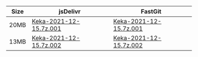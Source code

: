 |    Size   |     jsDelivr  | FastGit |
|  ---  |  ---  |  ---  |
| 20MB | [Keka-2021-12-15.7z.001](https://cdn.jsdelivr.net/gh/appleians/Keka@main/Keka-2021-12-15.7z.001) | [Keka-2021-12-15.7z.001](https://raw.fastgit.org/appleians/Keka/main/Keka-2021-12-15.7z.001) |
| 13MB | [Keka-2021-12-15.7z.002](https://cdn.jsdelivr.net/gh/appleians/Keka@main/Keka-2021-12-15.7z.002) | [Keka-2021-12-15.7z.002](https://raw.fastgit.org/appleians/Keka/main/Keka-2021-12-15.7z.002) |
